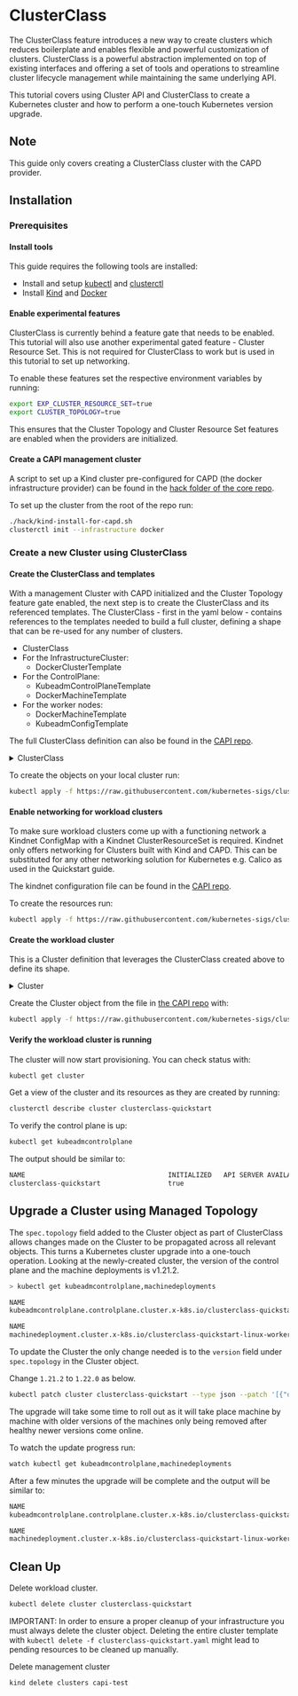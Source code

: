 # ClusterClass

The ClusterClass feature introduces a new way to create clusters which reduces boilerplate and enables flexible and powerful customization of clusters.
ClusterClass is a powerful abstraction implemented on top of existing interfaces and offering a set of tools and operations to streamline cluster lifecycle management while maintaining the same underlying API.

This tutorial covers using Cluster API and ClusterClass to create a Kubernetes cluster and how to perform a one-touch Kubernetes version upgrade.

<aside class="note warning">

<h1>Note</h1>

This guide only covers creating a ClusterClass cluster with the CAPD provider.
</aside>

## Installation

### Prerequisites

#### Install tools

This guide requires the following tools are installed: 
- Install and setup [kubectl] and [clusterctl]
- Install [Kind] and [Docker]

#### Enable experimental features

ClusterClass is currently behind a feature gate that needs to be enabled.
This tutorial will also use another experimental gated feature - Cluster Resource Set. This is not required for ClusterClass to work but is used in this tutorial to set up networking.

To enable these features set the respective environment variables by running:
```bash
export EXP_CLUSTER_RESOURCE_SET=true
export CLUSTER_TOPOLOGY=true
```
This ensures that the Cluster Topology and Cluster Resource Set features are enabled when the providers are initialized.


#### Create a CAPI management cluster

A script to set up a Kind cluster pre-configured for CAPD (the docker infrastructure provider) can be found in the [hack folder of the core repo](https://raw.githubusercontent.com/kubernetes-sigs/cluster-api/main/hack/kind-install-for-capd.sh). 

To set up the cluster from the root of the repo run:
```bash
./hack/kind-install-for-capd.sh
clusterctl init --infrastructure docker
````

### Create a new Cluster using ClusterClass

#### Create the ClusterClass and templates

With a management Cluster with CAPD initialized and the Cluster Topology feature gate enabled, the next step is to create the ClusterClass and its referenced templates.
The ClusterClass - first in the yaml below - contains references to the templates needed to build a full cluster, defining a shape that can be re-used for any number of clusters.
* ClusterClass
* For the InfrastructureCluster:
  * DockerClusterTemplate
* For the ControlPlane:
  * KubeadmControlPlaneTemplate
  * DockerMachineTemplate 
* For the worker nodes:
  * DockerMachineTemplate
  * KubeadmConfigTemplate

The full ClusterClass definition can also be found in the [CAPI repo](https://raw.githubusercontent.com/kubernetes-sigs/cluster-api/main/docs/book/src/tasks/experimental-features/yamls/clusterclass.yaml).

<details><summary>ClusterClass</summary>

```yaml
{{#include ./yamls/clusterclass.yaml}}
```

</details>


To create the objects on your local cluster run:

```bash
kubectl apply -f https://raw.githubusercontent.com/kubernetes-sigs/cluster-api/main/docs/book/src/tasks/experimental-features/yamls/clusterclass.yaml 
```

#### Enable networking for workload clusters

To make sure workload clusters come up with a functioning network a Kindnet ConfigMap with a Kindnet ClusterResourceSet is required. Kindnet only offers networking for Clusters built with Kind and CAPD. This can be substituted for any other networking solution for Kubernetes e.g. Calico as used in the Quickstart guide.

The kindnet configuration file can be found in the [CAPI repo](https://raw.githubusercontent.com/kubernetes-sigs/cluster-api/main/docs/book/src/tasks/experimental-features/yamls/kindnet-clusterresourceset.yaml).

To create the resources run:
```bash
kubectl apply -f https://raw.githubusercontent.com/kubernetes-sigs/cluster-api/main/docs/book/src/tasks/experimental-features/yamls/kindnet-clusterresourceset.yaml 
```

#### Create the workload cluster

This is a Cluster definition that leverages the ClusterClass created above to define its shape.

<details><summary>Cluster</summary>

```yaml
{{#include ./yamls/clusterclass-quickstart.yaml}}
```
</details>

Create the Cluster object from the file in [the CAPI repo](https://raw.githubusercontent.com/kubernetes-sigs/cluster-api/main/docs/book/src/tasks/experimental-features/yamls/clusterclass-quickstart.yaml) with:

```bash
kubectl apply -f https://raw.githubusercontent.com/kubernetes-sigs/cluster-api/main/docs/book/src/tasks/experimental-features/yamls/clusterclass-quickstart.yaml
```

#### Verify the workload cluster is running

The cluster will now start provisioning. You can check status with:

```bash
kubectl get cluster
```

Get a view of the cluster and its resources as they are created by running:

```bash
clusterctl describe cluster clusterclass-quickstart
```

To verify the control plane is up:

```bash
kubectl get kubeadmcontrolplane
```

The output should be similar to:

```bash
NAME                                    INITIALIZED   API SERVER AVAILABLE   VERSION   REPLICAS   READY   UPDATED   UNAVAILABLE
clusterclass-quickstart                 true                                 v1.21.2   1                  1         1
```


## Upgrade a Cluster using Managed Topology

The `spec.topology` field added to the Cluster object as part of ClusterClass allows changes made on the Cluster to be propagated across all relevant objects. This turns a Kubernetes cluster upgrade into a one-touch operation.
Looking at the newly-created cluster, the version of the control plane and the machine deployments is v1.21.2.

```bash
> kubectl get kubeadmcontrolplane,machinedeployments

NAME                                                                              CLUSTER                   INITIALIZED   API SERVER AVAILABLE   REPLICAS   READY   UPDATED   UNAVAILABLE   AGE     VERSION
kubeadmcontrolplane.controlplane.cluster.x-k8s.io/clusterclass-quickstart-XXXX    clusterclass-quickstart   true          true                   1          1       1         0             2m21s   v1.21.2

NAME                                                                             CLUSTER                   REPLICAS   READY   UPDATED   UNAVAILABLE   PHASE     AGE     VERSION
machinedeployment.cluster.x-k8s.io/clusterclass-quickstart-linux-workers-XXXX    clusterclass-quickstart   1          1       1         0             Running   2m21s   v1.21.2

```

To update the Cluster the only change needed is to the `version` field under `spec.topology` in the Cluster object.


Change `1.21.2` to `1.22.0` as below. 
```bash
kubectl patch cluster clusterclass-quickstart --type json --patch '[{"op": "replace", "path": "/spec/topology/version", "value": "v1.22.0"}]'
```

The upgrade will take some time to roll out as it will take place machine by machine with older versions of the machines only being removed after healthy newer versions come online.

To watch the update progress run:
```bash
watch kubectl get kubeadmcontrolplane,machinedeployments
```
After a few minutes the upgrade will be complete and the output will be similar to:
```bash
NAME                                                                              CLUSTER                   INITIALIZED   API SERVER AVAILABLE   REPLICAS   READY   UPDATED   UNAVAILABLE   AGE     VERSION
kubeadmcontrolplane.controlplane.cluster.x-k8s.io/clusterclass-quickstart-XXXX    clusterclass-quickstart   true          true                   1          1       1         0             7m29s   v1.22.0

NAME                                                                             CLUSTER                   REPLICAS   READY   UPDATED   UNAVAILABLE   PHASE     AGE     VERSION
machinedeployment.cluster.x-k8s.io/clusterclass-quickstart-linux-workers-XXXX    clusterclass-quickstart   1          1       1         0             Running   7m29s   v1.22.0
```

## Clean Up

Delete workload cluster.
```bash
kubectl delete cluster clusterclass-quickstart
```
<aside class="note warning">

IMPORTANT: In order to ensure a proper cleanup of your infrastructure you must always delete the cluster object. Deleting the entire cluster template with `kubectl delete -f clusterclass-quickstart.yaml` might lead to pending resources to be cleaned up manually.
</aside>

Delete management cluster
```bash
kind delete clusters capi-test
```

<!-- links -->
[quick start guide]: ../../user/quick-start.md
[bootstrap cluster]: ../../reference/glossary.md#bootstrap-cluster
[clusterctl]: ../../user/quick-start.md#install-clusterctl
[Docker]: https://www.docker.com/
[infrastructure provider]: ../../reference/glossary.md#infrastructure-provider
[kind]: https://kind.sigs.k8s.io/
[KubeadmControlPlane]: ../../developer/architecture/controllers/control-plane.md
[kubectl]: https://kubernetes.io/docs/tasks/tools/install-kubectl/
[management cluster]: ../../reference/glossary.md#management-cluster
[provider]:../../reference/providers.md
[provider components]: ../../reference/glossary.md#provider-components
[workload cluster]: ../../reference/glossary.md#workload-cluster

